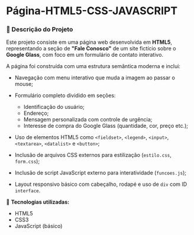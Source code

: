 # Página-HTML5-CSS-JAVASCRIPT

### 📄 Descrição do Projeto

Este projeto consiste em uma página web desenvolvida em **HTML5**, representando a seção de **"Fale Conosco"** de um site fictício sobre o **Google Glass**, com foco em um formulário de contato interativo.

A página foi construída com uma estrutura semântica moderna e inclui:

* Navegação com menu interativo que muda a imagem ao passar o mouse;
* Formulário completo dividido em seções:

  * Identificação do usuário;
  * Endereço;
  * Mensagem personalizada com controle de urgência;
  * Interesse de compra do Google Glass (quantidade, cor, preço etc.);
* Uso de elementos HTML5 como `<fieldset>`, `<legend>`, `<input>`, `<textarea>`, `<datalist>` e `<button>`;
* Inclusão de arquivos CSS externos para estilização (`estilo.css`, `form.css`);
* Inclusão de script JavaScript externo para interatividade (`funcoes.js`);
* Layout responsivo básico com cabeçalho, rodapé e uso de `div` com ID `interface`.

📌 **Tecnologias utilizadas:**

* HTML5
* CSS3
* JavaScript (básico)



